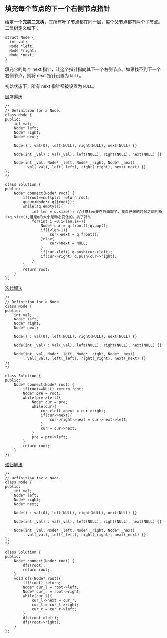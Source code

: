 ## 填充每个节点的下一个右侧节点指针

给定一个**完美二叉树**，其所有叶子节点都在同一层，每个父节点都有两个子节点。二叉树定义如下：

```
struct Node {
  int val;
  Node *left;
  Node *right;
  Node *next;
}
```

填充它的每个 next 指针，让这个指针指向其下一个右侧节点。如果找不到下一个右侧节点，则将 next 指针设置为 `NULL`。

初始状态下，所有 next 指针都被设置为 `NULL`。

层序遍历

```
/*
// Definition for a Node.
class Node {
public:
    int val;
    Node* left;
    Node* right;
    Node* next;

    Node() : val(0), left(NULL), right(NULL), next(NULL) {}

    Node(int _val) : val(_val), left(NULL), right(NULL), next(NULL) {}

    Node(int _val, Node* _left, Node* _right, Node* _next)
        : val(_val), left(_left), right(_right), next(_next) {}
};
*/

class Solution {
public:
    Node* connect(Node* root) {
        if(root==nullptr) return root;
        queue<Node*> q({root});
        while(!q.empty()){
            int len = q.size(); //注意len要在外面取了，我自己做的时候之间判断i<q.size(),但是q的大小是动态变化的，坑了好久
            for(int i =0;i<len;i++){
                Node* cur = q.front();q.pop();
                if(i<len-1){
                    cur->next = q.front();
                }else{
                    cur->next = NULL;
                }
                if(cur->left) q.push(cur->left);
                if(cur->right) q.push(cur->right);
            }
        }
        return root;
    }
};
```

[迭代解法](https://leetcode-cn.com/problems/populating-next-right-pointers-in-each-node/solution/dong-hua-yan-shi-san-chong-shi-xian-116-tian-chong/)

```
/*
// Definition for a Node.
class Node {
public:
    int val;
    Node* left;
    Node* right;
    Node* next;

    Node() : val(0), left(NULL), right(NULL), next(NULL) {}

    Node(int _val) : val(_val), left(NULL), right(NULL), next(NULL) {}

    Node(int _val, Node* _left, Node* _right, Node* _next)
        : val(_val), left(_left), right(_right), next(_next) {}
};
*/

class Solution {
public:
    Node* connect(Node* root) {
        if(root==NULL) return root;
        Node* pre = root;
        while(pre->left){
            Node* cur = pre;
            while(cur){
                cur->left->next = cur->right;
                if(cur->next){
                    cur->right->next = cur->next->left; 
                }
                cur = cur->next;
            }
            pre = pre->left;
        }
        return root;
    }
};
```

[递归解法](https://leetcode-cn.com/problems/populating-next-right-pointers-in-each-node/solution/dong-hua-yan-shi-san-chong-shi-xian-116-tian-chong/)

```
/*
// Definition for a Node.
class Node {
public:
    int val;
    Node* left;
    Node* right;
    Node* next;

    Node() : val(0), left(NULL), right(NULL), next(NULL) {}

    Node(int _val) : val(_val), left(NULL), right(NULL), next(NULL) {}

    Node(int _val, Node* _left, Node* _right, Node* _next)
        : val(_val), left(_left), right(_right), next(_next) {}
};
*/

class Solution {
public:
    Node* connect(Node* root) {
        dfs(root);
        return root;
    }
    void dfs(Node* root){
        if(!root) return;
        Node* cur_l = root->left;
        Node* cur_r = root->right;
        while(cur_l){
            cur_l->next = cur_r;
            cur_l = cur_l->right;
            cur_r = cur_r->left;
        }
        dfs(root->left);
        dfs(root->right);
    }
};
```

